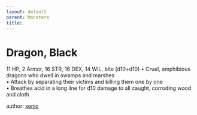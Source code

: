 ```yaml
---
layout: default
parent: Monsters 
title: 
--- 
```

# Dragon, Black
11 HP, 2 Armor, 16 STR, 16 DEX, 14 WIL, bite (d10+d10)
• Cruel, amphibious dragons who dwell in swamps and marshes  
• Attack by separating their victims and killing them one by one  
• Breathes acid in a long line for d10 damage to all caught, corroding wood and cloth  




author: [xenio](https://xenioinabottle.blogspot.com/2021/02/classic-monsters-for-cairnito-part-1.html) 


